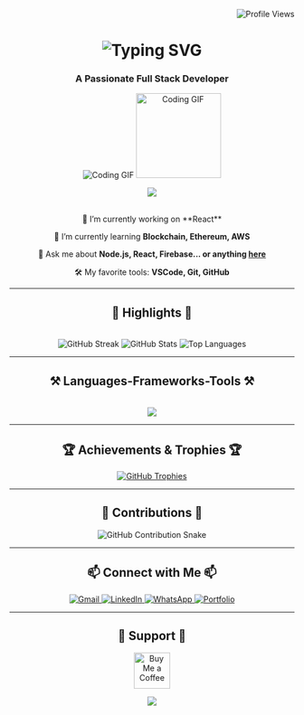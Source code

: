 <p align="right"> 
  <img src="https://komarev.com/ghpvc/?username=mohammadfaiz2722&label=Profile%20views&color=0e75b6&style=flat" alt="Profile Views" />
</p>

<h1 align="center">
  <img src="https://readme-typing-svg.herokuapp.com/?font=Righteous&size=35&center=true&vCenter=true&width=500&height=70&duration=4000&lines=Hi+There!+👋;+I'm+Mohammad+Faiz!;" alt="Typing SVG" />
</h1>

<h3 align="center">A Passionate Full Stack Developer</h3>

<div align="center">
  <img src="https://media.giphy.com/media/v1.Y2lkPTc5MGI3NjExbmFyODY0YzNxYjFvMWp5amV6cHltbThweTgwYnlkY2ZhOTVsYjFhZiZlcD12MV9pbnRlcm5hbF9naWZfYnlfaWQmY3Q9dHM/ZDTbix65Me1YDNLDF3/giphy.gif" alt="Coding GIF" />
  <img src="https://media2.giphy.com/media/M9gbBd9nbDrOTu1Mqx/giphy.gif?cid=790b7611597cbb8f2a57ea1e22472c70a2e6f0e623ad2e80&rid=giphy.gif&ct=s" width="150px" alt="Coding GIF" />
</div>

<p align="center">
  <img src="https://capsule-render.vercel.app/api?type=waving&color=gradient&height=70&section=footer" />
</p>
<br/>

<div align="center">
  🔭 I’m currently working on **React**

  🌱 I’m currently learning **Blockchain, Ethereum, AWS**

  💬 Ask me about **Node.js, React, Firebase... or anything [here](https://github.com/mohammadfaiz2722/mohammadfaiz2722/issues)**

  🛠️ My favorite tools: **VSCode, Git, GitHub**
</div>

<hr/>

<h2 align="center">🌟 Highlights 🌟</h2>
<br/>
<div align="center">
  <img src="https://github-readme-streak-stats.herokuapp.com/?user=mohammadfaiz2722&theme=radical&hide_border=true" alt="GitHub Streak" />
  <img src="https://github-readme-stats.vercel.app/api?username=mohammadfaiz2722&show_icons=true&theme=radical&hide_border=true" alt="GitHub Stats" />
  <img src="https://github-readme-stats.vercel.app/api/top-langs/?username=mohammadfaiz2722&layout=compact&theme=radical&hide_border=true" alt="Top Languages" />
</div>

<hr/>

<h2 align="center">⚒️ Languages-Frameworks-Tools ⚒️</h2>
<br/>
<div align="center">
  <img src="https://skillicons.dev/icons?i=react,nodejs,express,bootstrap,html,css,tailwind,mongodb,firebase,typescript,javascript,python,java,mysql,git,github,vscode,figma" />
</div>

<hr/>

<h2 align="center">🏆 Achievements & Trophies 🏆</h2>
<p align="center">
  <a href="https://github.com/ryo-ma/github-profile-trophy">
    <img src="https://github-profile-trophy.vercel.app/?username=mohammadfaiz2722&theme=radical&no-frame=true&row=1&column=6" alt="GitHub Trophies" />
  </a>
</p>

<hr/>

<h2 align="center">🐍 Contributions 🐍</h2>
<div align="center">
  <picture>
    <source media="(prefers-color-scheme: dark)" srcset="https://raw.githubusercontent.com/mohammadfaiz2722/mohammadfaiz2722/output/github-contribution-grid-snake-dark.svg" />
    <source media="(prefers-color-scheme: light)" srcset="https://raw.githubusercontent.com/mohammadfaiz2722/mohammadfaiz2722/output/github-contribution-grid-snake.svg" />
    <img alt="GitHub Contribution Snake" src="https://raw.githubusercontent.com/mohammadfaiz2722/mohammadfaiz2722/output/github-contribution-grid-snake.svg" />
  </picture>
</div>

<hr/>

<h2 align="center">📫 Connect with Me 📫</h2>
<div align="center">
  <a href="mailto:mohammadfaiz2722@gmail.com" target="_blank">
    <img src="https://img.shields.io/badge/Gmail-D14836?style=for-the-badge&logo=gmail&logoColor=white" alt="Gmail" />
  </a>
  <a href="https://www.linkedin.com/in/mohammadfaiz2722" target="_blank">
    <img src="https://img.shields.io/badge/LinkedIn-0077B5?style=for-the-badge&logo=linkedin&logoColor=white" alt="LinkedIn" />
  </a>
  <a href="https://wa.me/yourwhatsappnumber" target="_blank">
    <img src="https://img.shields.io/badge/WhatsApp-25D366?style=for-the-badge&logo=whatsapp&logoColor=white" alt="WhatsApp" />
  </a>
  <a href="https://your-portfolio-link" target="_blank">
    <img src="https://img.shields.io/badge/Portfolio-FF5722?style=for-the-badge&logo=web&logoColor=white" alt="Portfolio" />
  </a>
</div>

<hr/>

<h2 align="center">💖 Support 💖</h2>
<div align="center">
  <a href="https://ko-fi.com/yourkofiusername" target="_blank">
    <img height="64" style="border:0px;height:64px;" src="https://storage.ko-fi.com/cdn/kofi1.png?v=3" border="0" alt="Buy Me a Coffee" />
  </a>
</div>

<p align="center">
  <img src="https://capsule-render.vercel.app/api?type=waving&color=gradient&height=150&section=footer" />
</p>

